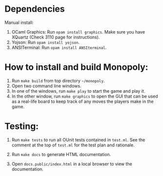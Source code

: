 # Dependencies
Manual install:
1. OCaml Graphics: Run `opam install graphics`. 
Make sure you have XQuartz (Check 3110 page for instructions).
2. Yojson: Run `opam install yojson`. 
3. ANSITerminal: Run `opam install ANSIterminal`.

# How to install and build Monopoly: 
1. Run `make build` from top directory `~/monopoly`. 
2. Open two command line windows. 
3. In one of the windows, run `make play` to start the game and play it. 
4. In the other window, run `make graphics` to open the GUI that can be used 
as a real-life board to keep track of any moves the players make in the game. 

# Testing: 
1. Run `make tests` to run all OUnit tests contained in `test.ml`. See the 
comment at the top of `test.ml` for the test plan and rationale. 

1. Run `make docs` to generate HTML documentation. 
2. Open `docs.public/index.html` in a local browser to view the documentation. 